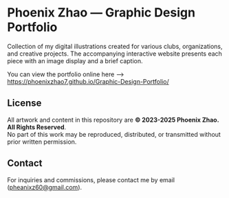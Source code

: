 # Phoenix Zhao — Graphic Design Portfolio

Collection of my digital illustrations created for various clubs, organizations, and creative projects. The accompanying interactive website presents each piece with an image display and a brief caption. 

You can view the portfolio online here --> https://phoenixzhao7.github.io/Graphic-Design-Portfolio/

## License

All artwork and content in this repository are **© 2023-2025 Phoenix Zhao. All Rights Reserved**.  
No part of this work may be reproduced, distributed, or transmitted without prior written permission.

## Contact

For inquiries and commissions, please contact me by email (pheanixz60@gmail.com).

